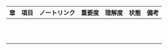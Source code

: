 | 章   | 項目  | ノートリンク | 重要度 | 理解度 | 状態  | 備考  |
| --- | --- | ------ | --- | --- | --- | --- |
|     |     |        |     |     |     |     |
|     |     |        |     |     |     |     |
|     |     |        |     |     |     |     |
|     |     |        |     |     |     |     |
|     |     |        |     |     |     |     |
|     |     |        |     |     |     |     |
|     |     |        |     |     |     |     |
|     |     |        |     |     |     |     |
|     |     |        |     |     |     |     |
|     |     |        |     |     |     |     |
|     |     |        |     |     |     |     |